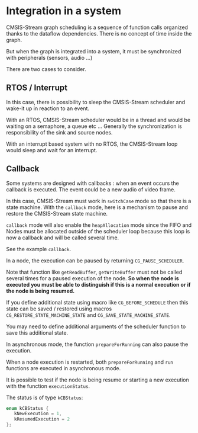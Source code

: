 # Integration in a system

CMSIS-Stream graph scheduling is a sequence of function calls organized thanks to the dataflow dependencies. There is no concept of time inside the graph.

But when the graph is integrated into a system, it must be synchronized with peripherals (sensors, audio ...)

There are two cases to consider.

## RTOS / Interrupt

In this case, there is possibility to sleep the CMSIS-Stream scheduler and wake-it up in reaction to an event.

With an RTOS, CMSIS-Stream scheduler would be in a thread and  would be waiting on a semaphore, a queue etc ... Generally the synchronization is responsibility of the sink and source nodes.

With an interrupt based system with no RTOS, the CMSIS-Stream loop would sleep and wait for an interrupt.

## Callback

Some systems are designed with callbacks : when an event occurs the callback is executed. The event could be a new audio of video frame.

In this case, CMSIS-Stream must work in `switchCase` mode so that there is a state machine. With the `callback` mode, here is a mechanism to pause and restore the CMSIS-Stream state machine.

`callback` mode will also enable the `heapAllocation` mode since the FIFO and Nodes must be allocated outside of the scheduler loop because this loop is now a callback and will be called several time.

See the example `callback`.

In a node, the execution can be paused by returning `CG_PAUSE_SCHEDULER`.

Note that function like `getReadBuffer`, `getWriteBuffer` must not be called several times for a paused execution of the node. **So when the node is executed you must be able to distinguish if this is a normal execution or if the node is being resumed.** 

If you define additional state using macro like `CG_BEFORE_SCHEDULE` then this state can be saved / restored using macros `CG_RESTORE_STATE_MACHINE_STATE` and `CG_SAVE_STATE_MACHINE_STATE`.

You may need to define additional arguments of the scheduler function to save this additional state.

In asynchronous mode, the function `prepareForRunning` can also pause the execution. 

When a node execution is restarted, both `prepareForRunning` and `run` functions are executed in asynchronous mode.

It is possible to test if the node is being resume or starting a new execution with the function  `executionStatus`.

The status is of type `kCBStatus`:

```C
enum kCBStatus {
   kNewExecution = 1,
   kResumedExecution = 2
};
```

